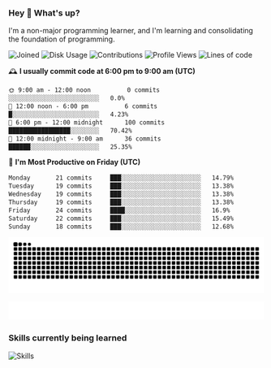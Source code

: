 ### Hey :wave: What's up?

I'm a non-major programming learner, and I'm learning and consolidating the foundation of programming.

<!--START_SECTION:waka-->
![Joined](http://img.shields.io/badge/Joined-9%20years%20ago-6D67E4?style=flat&labelColor=453C67)
![Disk Usage](http://img.shields.io/badge/Github%27s%20Storage-603.7%20MB-FD841F?style=flat&labelColor=E14D2A)
![Contributions](http://img.shields.io/badge/Contributions%20in%202025-103-7DCE13?style=flat&labelColor=2B7A0B)
![Profile Views](http://img.shields.io/badge/Profile%20Views-0-3AB4F2?style=flat&labelColor=0078AA)
![Lines of code](https://img.shields.io/badge/Lines%20of%20code-2%20Million%20Lines%20of%20code-FF8B8B?style=flat&labelColor=EB4747)

🕰️ **I usually commit code at 6:00 pm to 9:00 am (UTC)** 

```text
🌞 9:00 am - 12:00 noon          0 commits      ░░░░░░░░░░░░░░░░░░░░░░░░░   0.0% 
🌆 12:00 noon - 6:00 pm          6 commits      █░░░░░░░░░░░░░░░░░░░░░░░░   4.23% 
🌃 6:00 pm - 12:00 midnight      100 commits    █████████████████░░░░░░░░   70.42% 
🌙 12:00 midnight - 9:00 am      36 commits     ██████░░░░░░░░░░░░░░░░░░░   25.35%
```
📅 **I'm Most Productive on Friday (UTC)** 

```text
Monday       21 commits     ███░░░░░░░░░░░░░░░░░░░░░░   14.79% 
Tuesday      19 commits     ███░░░░░░░░░░░░░░░░░░░░░░   13.38% 
Wednesday    19 commits     ███░░░░░░░░░░░░░░░░░░░░░░   13.38% 
Thursday     19 commits     ███░░░░░░░░░░░░░░░░░░░░░░   13.38% 
Friday       24 commits     ████░░░░░░░░░░░░░░░░░░░░░   16.9% 
Saturday     22 commits     ███░░░░░░░░░░░░░░░░░░░░░░   15.49% 
Sunday       18 commits     ███░░░░░░░░░░░░░░░░░░░░░░   12.68%
```

<!--END_SECTION:waka-->

![Snake animation](https://raw.githubusercontent.com/dirname/dirname/output/snake.svg)

![metrics](github-metrics.svg)

### Skills currently being learned

![Skills](https://skillicons.dev/icons?i=linux,rust,go,solidity,typescript,bash,git,postgres,mysql,redis,mongo,docker,kubernetes,grafana,prometheus)
